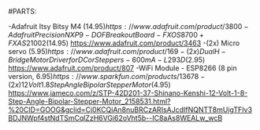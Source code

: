 #PARTS:

-Adafruit Itsy Bitsy M4 ($14.95) https://www.adafruit.com/product/3800
-Adafruit Precision NXP 9-DOF Breakout Board - FXOS8700 + FXAS21002 ($14.95) https://www.adafruit.com/product/3463
-(2x) Micro servo ($5.95) https://www.adafruit.com/product/169
-(2x) Dual H-Bridge Motor Driver for DC or Steppers - 600mA - L293D ($2.95) https://www.adafruit.com/product/807
-WiFi Module - ESP8266 (8 pin version, $6.95 )https://www.sparkfun.com/products/13678
-(2x) 12 Volt 1.8 Step Angle Bipolar Stepper Motor ($4.95)   https://www.jameco.com/z/STP-42D201-37-Shinano-Kenshi-12-Volt-1-8-Step-Angle-Bipolar-Stepper-Motor_2158531.html?%20CID=GOOG&gclid=Cj0KCQiAn8nuBRCzARIsAJcdIfNQNTT8mUigTFIv3BDJNWpf4stNdTSmCqlZzH6VGi62oVht5b--IC8aAs8WEALw_wcB
